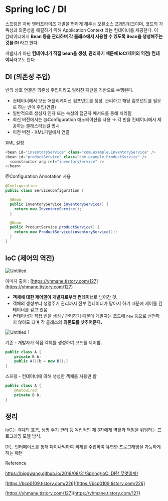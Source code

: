 # Spring IoC / DI

스프링은 자바 엔터프라이즈 개발을 편하게 해주는 오픈소스 프레임워크이며, 코드의 가독성과 의존성을 해결하기 위해 Application Context 라는 컨테이너를 제공한다. 이 컨테이너에서 **Bean 등을 관리하며 각 클래스에서 사용할 수 있도록 Bean을 생성해주는 것을 DI** 라고 한다. 

개발자가 아닌 **컨테이너가 직접 bean을 생성, 관리하기 때문에 IoC(제어의 역전) 컨테이너**라고도 한다.

## DI (의존성 주입)

빈의 상호 연결은 의존성 주입이라고 알려진 패턴을 기반으로 수행된다.

- 컨테이너에서 모든 애플리케이션 컴포넌트를 생성, 관리하고 해당 컴포넌트를 필요로 하는 빈에 주입(연결)
- 일반적으로 생성자 인자 또는 속성의 접근자 메서드를 통해 처리됨
- 최신 버전에서는 @Configuration 애노테이션을 사용 → 각 빈을 컨테이너에서 제공하는 클래스라는걸 명시
- 이전 버전 - XML파일에서 연결

XML 설정

```java
<bean id="inventoryService" class="com.example.InventoryService" />
<bean id="productService" class="com.example.ProductService" />
  <constructor-arg ref="inventoryService" />
</bean>
```

 @Configuration Annotation 사용

```java
@Configuration
public class ServiceConfiguration {

  @Bean
  public InventoryService inventoryService() {
    return new InventoryService();
  }

  @Bean
  public ProductService productService() {
    return new ProductService(inventoryService());
  }
}
```

## IoC (제어의 역전)

![Untitled](https://user-images.githubusercontent.com/71022555/145229993-5a1f90ba-4ed9-47ea-bff3-9b4bb0636afa.png)

이미지 출처 : [https://yhmane.tistory.com/127](https://yhmane.tistory.com/127)

- **객체에 대한 제어권이 개발자로부터 컨테이너**로 넘어간 것.
- 객체의 생성부터 생명주기 관리까지 전부 컨테이너가 맡아서 하기 때문에 제어를 컨테이너를 갖고 있음
- 컨테이너가 직접 빈을 생성 / 관리하기 때문에 개발자는 코드에 `new` 등으로 선언하지 않아도 되며 각 클래스의 **의존도를 낮추어준다.**

![Untitled 1](https://user-images.githubusercontent.com/71022555/145230004-d2100b54-ea2c-4eac-8ebd-d130256d7e04.png)


기존 - 개발자가 직접 객체를 생성하여 코드를 제어함.

```java
public class A {
	private B b;
	public A(){b = new B();}
}
```

스프링 - 컨테이너에 의해 생성한 객체를 사용만 함

```java
public class A {
	@Autowired
	private B b;
}
```

## 정리

IoC는 객체의 흐름, 생명 주기 관리 등 독립적인 제 3자에게 역활과 책임을 위임하는 프로그래밍 모델 방식. 

DI는 인터페이스를 통해 다이나믹하여 객체를 주입하여 유연한 프로그래밍을 가능하게 하는 패턴

Reference

[https://biggwang.github.io/2019/08/31/Spring/IoC, DI란 무엇일까/](https://biggwang.github.io/2019/08/31/Spring/IoC,%20DI%EB%9E%80%20%EB%AC%B4%EC%97%87%EC%9D%BC%EA%B9%8C/)

[https://bcp0109.tistory.com/226](https://bcp0109.tistory.com/226)

[https://yhmane.tistory.com/127](https://yhmane.tistory.com/127)